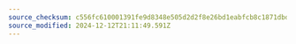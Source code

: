 ```yaml
---
source_checksum: c556fc610001391fe9d8348e505d2d2f8e26bd1eabfcb8c1871dbded5778359d
source_modified: 2024-12-12T21:11:49.591Z
---
```


